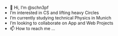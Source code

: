 - 👋 Hi, I’m @schn3pf
- I’m interested in CS and lifting heavy Circles
- I’m currently studying technical Physics in Munich
- I’m looking to collaborate on App and Web Projects
- 📫 How to reach me ...

<!---
schn3pf/schn3pf is a ✨ special ✨ repository because its `README.md` (this file) appears on your GitHub profile.
You can click the Preview link to take a look at your changes.
--->
